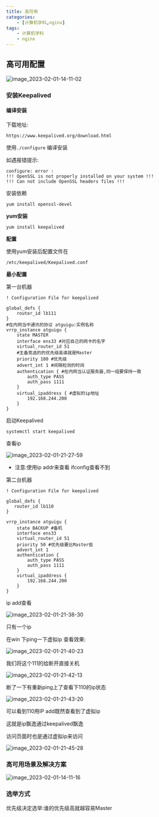 ```yaml
---
title: 高可用
categories:
    - [计算机学科,nginx]
tags:
    - 计算机学科
    - nginx
---
```


## 高可用配置

![image_2023-02-01-14-11-02](https://raw.githubusercontent.com/PigPigLetsGo/imeages/master/image_2023-02-01-14-11-02_20230225142326.png)

### 安装Keepalived

#### 编译安装

下载地址:

`https://www.keepalived.org/download.html` 

使用`./configure` 编译安装

如遇报错提示:

```
configure: error :
!!! OpenSSL is not properly installed on your system !!!
!!! Can not include OpenSSL headers files !!!
```

安装依赖

```
yum install openssl-devel
```

**yum安装** 

```
yum install keepalived
```

**配置** 

使用yum安装后配置文件在

`/etc/keepalived/Keepalived.conf` 

**最小配置** 

第一台机器

```
! Configuration File for keepalived

global_defs {
	router_id lb111
}
#在内网当中通讯的协议 atguigu:实例名称
vrrp_instance atguigu {
    state MASTER
    interface ens33 #对应自己的网卡的名字
    virtual_router_id 51
    #主备竞选的的优先级高谁就是Master
    priority 100 #优先级
    advert_int 1 #间隔检测的时间
    authentication { #在内网当认证服务器,同一组要保持一致
        auth_type PASS
        auth_pass 1111
    }
    virtual_ipaddress { #虚拟的ip地址
        192.168.244.200
    }
}
```

启动Keepalived

```
systemctl start keepalived
```

查看ip

![image_2023-02-01-21-27-59](https://raw.githubusercontent.com/PigPigLetsGo/imeages/master/image_2023-02-01-21-27-59_20230225142344.png)

- 注意:使用ip addr来查看 ifconfig查看不到

第二台机器

```
! Configuration File for keepalived

global_defs {
   router_id lb110
}

vrrp_instance atguigu {
    state BACKUP #备机
    interface ens33 
    virtual_router_id 51
    priority 50 #优先级要比Master低
    advert_int 1
    authentication {
        auth_type PASS
        auth_pass 1111
    }
    virtual_ipaddress {
        192.168.244.200
    }
}
```

ip add查看

![image_2023-02-01-21-38-30](https://raw.githubusercontent.com/PigPigLetsGo/imeages/master/image_2023-02-01-21-38-30_20230225142357.png)

只有一个ip

在win 下ping一下虚拟ip 查看效果:

![image_2023-02-01-21-40-23](https://raw.githubusercontent.com/PigPigLetsGo/imeages/master/image_2023-02-01-21-40-23_20230225142409.png)

我们将这个111的给断开直接关机

![image_2023-02-01-21-42-13](https://raw.githubusercontent.com/PigPigLetsGo/imeages/master/image_2023-02-01-21-42-13_20230225142420.png)

断了一下有重新ping上了查看下110的ip状态

![image_2023-02-01-21-43-20](https://raw.githubusercontent.com/PigPigLetsGo/imeages/master/image_2023-02-01-21-43-20_20230225142431.png)

可以看到110用IP add既然查看到了虚拟ip

这就是ip飘逸通过keepalived飘逸

访问页面时也是通过虚拟ip来访问

![image_2023-02-01-21-45-28](https://raw.githubusercontent.com/PigPigLetsGo/imeages/master/image_2023-02-01-21-45-28_20230225142445.png)

### 高可用场景及解决方案

![image_2023-02-01-14-11-16](https://raw.githubusercontent.com/PigPigLetsGo/imeages/master/image_2023-02-01-14-11-16_20230225142457.png)


### 选举方式

优先级决定选举:谁的优先级高就越容易Master
